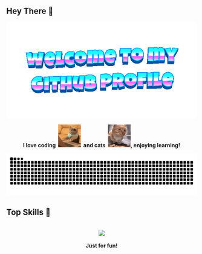 ## Hey There 👋

<div align="center">
	<img src="welcome-header.gif" alt="welcome to my github profile">
	<br>
</div>

<p align="center">
	<b>I love coding&nbsp;&nbsp;<img src="cat-typing.gif" alt="Cat Typing" width="60" height="60">&nbsp;&nbsp;and cats&nbsp;&nbsp;<img src="fresh-bro.gif" alt="Fresh Bro" width="60" height="60">, enjoying learning!</b>
</p>

<div align=center>
	<picture >
		  <source media="(prefers-color-scheme: dark)" srcset="https://github.com/SAKURA-CAT/SAKURA-CAT/raw/output/github-contribution-grid-snake-dark.svg">
		  <source media="(prefers-color-scheme: light)" srcset="https://github.com/SAKURA-CAT/SAKURA-CAT/raw/output/github-contribution-grid-snake.svg">
		  <img alt="snake" src="https://github.com/SAKURA-CAT/SAKURA-CAT/raw/output/github-contribution-grid-snake.svg">
	</picture>
</div>

## Top Skills 👾

<p align="center">
	<br>
	<a href="https://skillicons.dev">
		<img src="https://skillicons.dev/icons?i=ts,html,css,python,rust,go,next,vue,pytorch,docker,kubernetes,terraform,postgres,redis,obsidian" />
	</a>
</p>

<p align="center">
	<b>Just for fun!</b>
</p>
